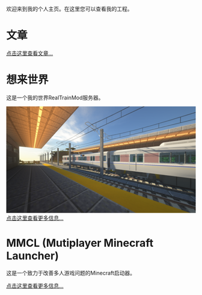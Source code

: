 欢迎来到我的个人主页。在这里您可以查看我的工程。

# 文章

<a href="/article/">点击这里查看文章...</a>

# 想来世界

这是一个我的世界RealTrainMod服务器。

<img src = '/picture/XLWorld_0001.png' >
<a href="/XLWorld/about.html">点击这里查看更多信息...</a>

# MMCL (Mutiplayer Minecraft Launcher)

这是一个致力于改善多人游戏问题的Minecraft启动器。

<a href="/MMCL/about.html">点击这里查看更多信息...</a>

